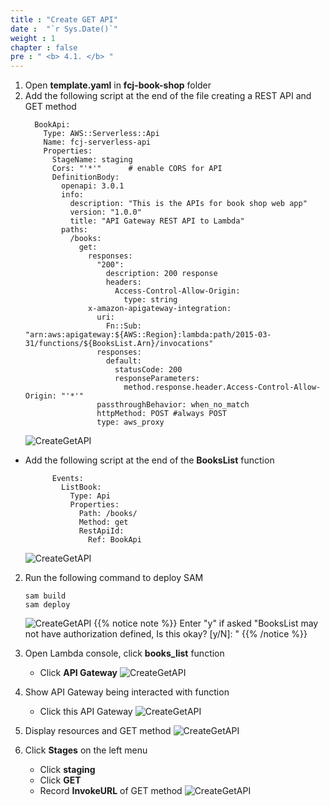 ```yaml
---
title : "Create GET API"
date :  "`r Sys.Date()`" 
weight : 1
chapter : false
pre : " <b> 4.1. </b> "
---
```

1. Open **template.yaml** in **fcj-book-shop** folder
2. Add the following script at the end of the file creating a REST API and GET method
    ```
      BookApi:
        Type: AWS::Serverless::Api
        Name: fcj-serverless-api
        Properties:
          StageName: staging
          Cors: "'*'"      # enable CORS for API
          DefinitionBody:
            openapi: 3.0.1
            info:
              description: "This is the APIs for book shop web app"
              version: "1.0.0"
              title: "API Gateway REST API to Lambda"
            paths:
              /books:
                get:
                  responses:
                    "200":
                      description: 200 response
                      headers:
                        Access-Control-Allow-Origin:
                          type: string
                  x-amazon-apigateway-integration:
                    uri:
                      Fn::Sub: "arn:aws:apigateway:${AWS::Region}:lambda:path/2015-03-31/functions/${BooksList.Arn}/invocations"
                    responses:
                      default:
                        statusCode: 200
                        responseParameters:
                          method.response.header.Access-Control-Allow-Origin: "'*'"
                    passthroughBehavior: when_no_match
                    httpMethod: POST #always POST
                    type: aws_proxy
    ```
    ![CreateGetAPI](/images/1/53.png?width=90pc)

  - Add the following script at the end of the **BooksList** function
    ```
          Events:
            ListBook:
              Type: Api
              Properties:
                Path: /books/
                Method: get
                RestApiId:
                  Ref: BookApi
    ```
    ![CreateGetAPI](/images/1/54.png?width=90pc)

2. Run the following command to deploy SAM
    ```
    sam build
    sam deploy
    ```
    ![CreateGetAPI](/images/1/55.png?width=90pc)
{{% notice note %}}
Enter "y" if asked "BooksList may not have authorization defined, Is this okay? [y/N]: "
{{% /notice %}}


3. Open Lambda console, click **books_list** function
    - Click **API Gateway**
    ![CreateGetAPI](/images/1/56.png?width=90pc)

4. Show API Gateway being interacted with function
    - Click this API Gateway
    ![CreateGetAPI](/images/1/57.png?width=90pc)

5. Display resources and GET method
    ![CreateGetAPI](/images/1/58.png?width=90pc)

6. Click **Stages** on the left menu
    - Click **staging**
    - Click **GET**
    - Record **InvokeURL** of GET method
    ![CreateGetAPI](/images/1/59.png?width=90pc)






